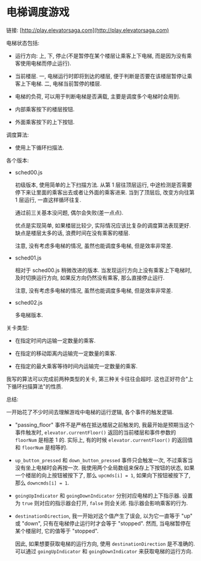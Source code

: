 # 电梯调度游戏

链接: [http://play.elevatorsaga.com](http://play.elevatorsaga.com)


电梯状态包括: 
  
  - 运行方向: 上, 下, 停止(不是暂停在某个楼层让乘客上下电梯, 而是因为没有乘客使用电梯而停止运行).

  - 当前楼层. 一, 电梯运行时即将到达的楼层, 便于判断是否要在该楼层暂停让乘客上下电梯. 二, 电梯当前暂停的楼层.

  - 电梯的负荷, 可以用于判断电梯是否满载, 主要是调度多个电梯时会用到.

  - 内部乘客按下的楼层按钮.

  - 外面乘客按下的上下按钮.

调度算法: 

- 使用上下循环扫描法.
  

各个版本:

- sched00.js

  初级版本, 使用简单的上下扫描方法. 从第 1 层往顶层运行, 中途检测是否需要停下来让里面的乘客出去或者让外面的乘客进来. 当到了顶层后, 改变方向往第 1 层运行, 一直这样循环往复.

  通过前三关基本没问题, 偶尔会失败(差一点点). 

  优点是实现简单, 如果楼层比较少, 实际情况应该比复杂的调度算法表现更好. 缺点是楼层太多的话, 浪费时间在没有乘客的楼层.

  注意, 没有考虑多电梯的情况, 虽然也能调度多电梯, 但是效率非常差. 

- sched01.js

  相对于 sched00.js 稍微改进的版本. 当发现运行方向上没有乘客上下电梯时, 及时切换运行方向, 如果反方向仍然没有乘客, 那么直接停止运行.

  注意, 没有考虑多电梯的情况, 虽然也能调度多电梯, 但是效率非常差. 

- sched02.js

  多电梯版本.

关卡类型:

- 在指定时间内运输一定数量的乘客.

- 在指定的移动距离内运输完一定数量的乘客.

- 在指定的最大乘客等待时间内运输完一定数量的乘客.

我写的算法可以完成前两种类型的关卡, 第三种关卡往往会超时. 这也正好符合"上下循环扫描算法"的性质.

总结:

一开始花了不少时间去理解游戏中电梯的运行逻辑, 各个事件的触发逻辑. 

- "passing_floor" 事件不是严格在抵达楼层之前触发的, 我最开始是预期当这个事件触发时, `elevator.currentFloor()` 返回的当前楼层和事件参数的 `floorNum` 是相差 1 的. 实际上, 有的时候 `elevator.currentFloor()` 的返回值和 `floorNum` 是相等的.

- `up_button_pressed` 和 `down_button_pressed` 事件只会触发一次, 不过乘客当没有坐上电梯时会再按一次. 我使用两个全局数组来保存上下按钮的状态, 如果一个楼层的向上按钮被按下了, 那么 `upcmds[i] = 1`, 如果向下按钮被按下了, 那么 `downcmds[i] = 1`.

- `goingUpIndicator` 和 `goingDownIndicator` 分别对应电梯的上下指示器. 设置为 `true` 则对应的指示器会打开, `false` 则会关闭. 指示器会影响乘客的行为.

- `destinationDirection`, 我一开始对这个值产生了误会, 以为它一直等于 "up" 或 "down", 只有在电梯停止运行时才会等于 "stopped". 然而, 当电梯暂停在某个楼层时, 它的值等于 "stopped".
  
  因此, 如果想要获取电梯的运行方向, 使用 `destinationDirection` 是不准确的. 可以通过 `goingUpIndicator` 和 `goingDownIndicator` 来获取电梯的运行方向.


